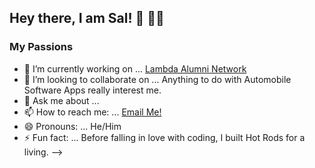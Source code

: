 ## Hey there, I am Sal! 👋 👨‍💻

### My Passions


- 🔭 I’m currently working on ... [Lambda Alumni Network](https://github.com/Lambda-School-Labs/lan-fe-a)
- 👯 I’m looking to collaborate on ... Anything to do with Automobile Software Apps really interest me. 
- 💬 Ask me about ... 
- 📫 How to reach me: ... [Email Me!](mailto:sal.zamora480@gmail.com)
- 😄 Pronouns: ... He/Him
- ⚡ Fun fact: ... Before falling in love with coding, I built Hot Rods for a living. 
-->
